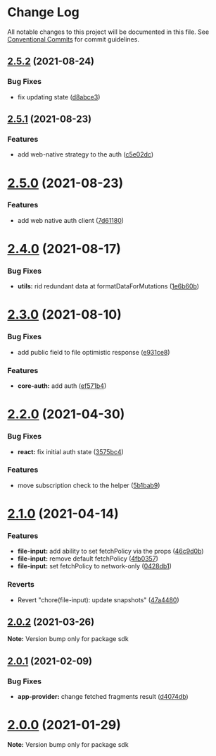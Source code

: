 # Change Log

All notable changes to this project will be documented in this file.
See [Conventional Commits](https://conventionalcommits.org) for commit guidelines.

## [2.5.2](https://github.com/8base/sdk/compare/v2.5.1...v2.5.2) (2021-08-24)


### Bug Fixes

* fix updating state ([d8abce3](https://github.com/8base/sdk/commit/d8abce39793924c9361945abfd6e778404e2fd57))





## [2.5.1](https://github.com/8base/sdk/compare/v2.5.0...v2.5.1) (2021-08-23)


### Features

* add web-native strategy to the auth ([c5e02dc](https://github.com/8base/sdk/commit/c5e02dcd2b77d8fb0b14c1c412c218bfdc69d67f))





# [2.5.0](https://github.com/8base/sdk/compare/v2.4.0...v2.5.0) (2021-08-23)


### Features

* add web native auth client ([7d61180](https://github.com/8base/sdk/commit/7d61180086bb8cb6adde65e0930f220a715b8a4f))





# [2.4.0](https://github.com/8base/sdk/compare/v2.3.0...v2.4.0) (2021-08-17)


### Bug Fixes

* **utils:** rid redundant data at formatDataForMutations ([1e6b60b](https://github.com/8base/sdk/commit/1e6b60b0a22a75aee22f247401323dc87340775d))





# [2.3.0](https://github.com/8base/sdk/compare/v2.2.0...v2.3.0) (2021-08-10)


### Bug Fixes

* add public field to file optimistic response ([e931ce8](https://github.com/8base/sdk/commit/e931ce8))


### Features

* **core-auth:** add auth ([ef571b4](https://github.com/8base/sdk/commit/ef571b4))





# [2.2.0](https://github.com/8base/sdk/compare/v2.1.0...v2.2.0) (2021-04-30)


### Bug Fixes

* **react:** fix initial auth state ([3575bc4](https://github.com/8base/sdk/commit/3575bc4f242d58ce2914d385fd5592e39668709e))


### Features

* move subscription check to the helper ([5b1bab9](https://github.com/8base/sdk/commit/5b1bab9a8ae752a1f8c08723ddbd0d09d18a6ec8))





# [2.1.0](https://github.com/8base/sdk/compare/v2.0.2...v2.1.0) (2021-04-14)


### Features

* **file-input:** add ability to set fetchPolicy via the props ([46c9d0b](https://github.com/8base/sdk/commit/46c9d0bddd988c29ee2a58eb81bd9c5ce02e2ad4))
* **file-input:** remove default fetchPolicy ([4fb0357](https://github.com/8base/sdk/commit/4fb03570358466e2510729b14b784da64c940564))
* **file-input:** set fetchPolicy to network-only ([0428db1](https://github.com/8base/sdk/commit/0428db1c60124c98daaf1a74145315cd90d4eed8))


### Reverts

* Revert "chore(file-input): update snapshots" ([47a4480](https://github.com/8base/sdk/commit/47a448017aca86ed08d2cd44bb95cfbf1b37a8e5))





## [2.0.2](https://github.com/8base/sdk/compare/v2.0.1...v2.0.2) (2021-03-26)

**Note:** Version bump only for package sdk





## [2.0.1](https://github.com/8base/sdk/compare/v2.0.0...v2.0.1) (2021-02-09)


### Bug Fixes

* **app-provider:** change fetched fragments result ([d4074db](https://github.com/8base/sdk/commit/d4074db01ea225dfbfe2b0fc705535ba26e6669a))





# [2.0.0](https://github.com/8base/sdk/compare/v1.4.1...v2.0.0) (2021-01-29)

**Note:** Version bump only for package sdk
